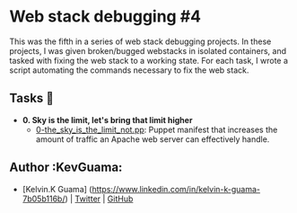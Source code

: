 # Web stack debugging #4

This was the fifth in a series of web stack debugging projects. In these
projects, I was given broken/bugged webstacks in isolated containers,
and tasked with fixing the web stack to a working state. For each
task, I wrote a script automating the commands necessary to fix the
web stack.

## Tasks :page_with_curl:

* **0. Sky is the limit, let's bring that limit higher**
  * [0-the_sky_is_the_limit_not.pp](./0-the_sky_is_the_limit_not.pp): Puppet manifest
  that increases the amount of traffic an Apache web server can effectively handle.
 
 


## Author :KevGuama:

- [Kelvin.K Guama] (https://www.linkedin.com/in/kelvin-k-guama-7b05b116b/) | [Twitter](https://twitter.com/https://twitter.com/Kev_Guama) | [GitHub](https://github.com/kevguama)


